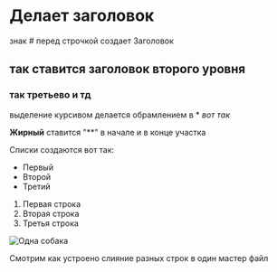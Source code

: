 # Делает заголовок
знак # перед строчкой создает Заголовок

## так ставится заголовок второго уровня
### так третьево и тд

выделение курсивом делается обрамлением в *
*вот так*

**Жирный** ставится "**" в начале и в конце участка


Списки создаются вот так:
* Первый
* Второй
* Третий

1. Первая строка
2. Вторая строка
3. Третья строка

![Одна собака](\\C:\Users\user\Downloads\dogs.png "Собака смотрит влево")


Смотрим как устроено слияние разных строк в один мастер файл